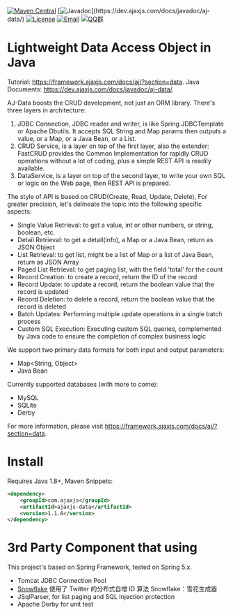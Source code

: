 [![Maven Central](https://img.shields.io/maven-central/v/com.ajaxjs/ajaxjs-data?label=Latest%20Release)](https://central.sonatype.com/artifact/com.ajaxjs/ajaxjs-data)
[![Javadoc](https://img.shields.io/badge/javadoc-1.1.6-brightgreen.svg?)](https://dev.ajaxjs.com/docs/javadoc/aj-data/)
[![License](https://img.shields.io/badge/license-Apache--2.0-green.svg?longCache=true&style=flat)](http://www.apache.org/licenses/LICENSE-2.0.txt)
[![Email](https://img.shields.io/badge/Contact--me-Email-orange.svg)](mailto:frank@ajaxjs.com)
[![QQ群](https://framework.ajaxjs.com/static/qq.svg)](https://shang.qq.com/wpa/qunwpa?idkey=3877893a4ed3a5f0be01e809e7ac120e346102bd550deb6692239bb42de38e22)

# Lightweight Data Access Object in Java

Tutorial: https://framework.ajaxjs.com/docs/aj/?section=data. Java Documents: https://dev.ajaxjs.com/docs/javadoc/aj-data/.

AJ-Data boosts the CRUD development, not just an ORM library. There's three layers in architecture:

1. JDBC Connection, JDBC reader and writer, is like Spring JDBCTemplate or Apache Dbutils. It accepts SQL String and Map params then outputs a value, or a Map, or a Java Bean, or a List.
1. CRUD Service, is a layer on top of the first layer, also the extender: FastCRUD provides the Common Implementation for rapidly CRUD operations without a lot of coding, plus a simple REST API is readily available.
1. DataService, is a layer on top of the second layer, to write your own SQL or logic on the Web page, then REST API is prepared.

The style of API is based on CRUD(Create, Read, Update, Delete), For greater precision, let's delineate the topic into the following specific aspects:

- Single Value Retrieval: to get a value, int or other numbers, or string, boolean, etc.
- Detail Retrieval: to get a detail(info), a Map or a Java Bean, return as JSON Object
- List Retrieval: to get list, might be a list of Map or a list of Java Bean, return as JSON Array
- Paged List Retrieval: to get paging list, with the field 'total' for the count
- Record Creation: to create a record, return the ID of the record
- Record Update: to update a record, return the boolean value that the record is updated
- Record Deletion: to delete a record, return the boolean value that the record is deleted
- Batch Updates: Performing multiple update operations in a single batch process
- Custom SQL Execution: Executing custom SQL queries, complemented by Java code to ensure the completion of complex business logic

We support two primary data formats for both input and output parameters:


- Map<String, Object>
- Java Bean

Currently supported databases (with more to come):

- MySQL
- SQLite
- Derby

For more information, please visit https://framework.ajaxjs.com/docs/aj/?section=data.

# Install
Requires Java 1.8+, Maven Snippets:

```xml
<dependency>
    <groupId>com.ajaxjs</groupId>
    <artifactId>ajaxjs-data</artifactId>
    <version>1.1.6</version>
</dependency>
```


# 3rd Party Component that using
This project's based on Spring Framework, tested on Spring 5.x.

- Tomcat JDBC Connection Pool
- [Snowflake](https://github.com/twitter/snowflake) 使用了 Twitter 的分布式自增 ID 算法 Snowflake：雪花生成器
- JSqlParser, for list paging and SQL Injection protection
- Apache Derby for unit test

